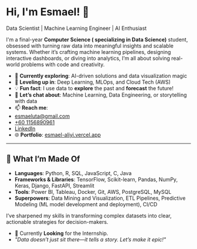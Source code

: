 # Hi, I'm Esmael! 👋  
Data Scientist | Machine Learning Engineer | AI Enthusiast   

I'm a final-year **Computer Science ( specializing in Data Science)** student, obsessed with turning raw data into meaningful insights and scalable systems. Whether it’s crafting machine learning pipelines, designing interactive dashboards, or diving into analytics, I’m all about solving real-world problems with code and creativity.  

- 🔭 **Currently exploring**: AI-driven solutions and data visualization magic  
- 🌱 **Leveling up in**: Deep Learning, MLOps, and Cloud Tech (AWS)  
- 💡 **Fun fact**: I use data to **explore** the past and **forecast** the future!  
- 💬 **Let’s chat about**: Machine Learning, Data Engineering, or storytelling with data  
- 📫 **Reach me**:
- [esmaeluta@gmail.com](mailto:esmaeluta@gmail.com)
- [+60 1156890961](tel:+601156890961)
- [LinkedIn](https://www.linkedin.com/in/esmael-uta)    
- 🌐 **Portfolio**: [esmael-aliyi.vercel.app](https://esmael-aliyi.vercel.app/)

---

## 🚀 What I’m Made Of  
- **Languages**: Python, R, SQL, JavaScript, C, Java  
- **Frameworks & Libraries**: TensorFlow, Scikit-learn, Pandas, NumPy, Keras, Django, FastAPI, Streamlit  
- **Tools**: Power BI, Tableau, Docker, Git, AWS, PostgreSQL, MySQL  
- **Superpowers**: Data Mining and Visualization, ETL Pipelines, Predictive Modeling (ML model development and deployment), CI/CD

I’ve sharpened my skills in transforming complex datasets into clear, actionable strategies for decision-makers.
- 🔭 Currently **Looking** for the Internship.
- *"Data doesn’t just sit there—it tells a story. Let’s make it epic!"*
